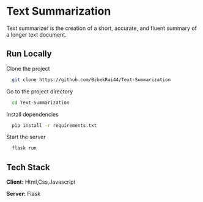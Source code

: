 
# Text Summarization

Text summarizer is the creation of a short, accurate, and fluent summary of a longer text document.

## Run Locally

Clone the project

```bash
  git clone https://github.com/BibekRai44/Text-Summarization
```

Go to the project directory

```bash
  cd Text-Summarization
```

Install dependencies

```bash
  pip install -r requirements.txt
```

Start the server

```bash
  flask run
```


## Tech Stack

**Client:** Html,Css,Javascript

**Server:** Flask

